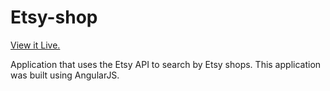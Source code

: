 # Etsy-shop
<a href="http://etsyshop.herokuapp.com/" target="_blank">View it Live.</a>


Application that uses the Etsy API to search by Etsy shops. This application was built using AngularJS. 
